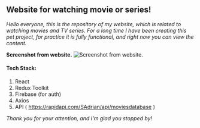 
## **Website for watching movie or series!**
*Hello everyone, this is the repository of my website, which is related to watching movies and TV series. For a long time I have been creating this pet project, for practice it is fully functional, and right now you can view the content.*


**Screenshot from website.**
![Screenshot from website.](https://gcdnb.pbrd.co/images/2h8uzB1blrJr.png?o=1)

#### Tech Stack:
 1. React
 2. Redux Toolkit
 3. Firebase (for auth)
 4. Axios
 5. API ( https://rapidapi.com/SAdrian/api/moviesdatabase )


*Thank you for your attention, and I'm glad you stopped by!*
